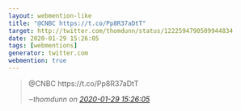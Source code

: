 ```yaml
---
layout: webmention-like
title: "@CNBC https://t.co/Pp8R37aDtT"
target: http://twitter.com/thomdunn/status/1222594790509944834
date: 2020-01-29 15:26:05
tags: [webmentions]
generator: twitter.com
webmention: true
---
```


<blockquote class="external-citation">
  <p>
    @CNBC https://t.co/Pp8R37aDtT
  </p>
  <cite>‒<span class="p-author p-name">thomdunn</span>
    on
    <a href="http://twitter.com/thomdunn/status/1222594790509944834" rel="external nofollow" target="_blank">2020-01-29 15:26:05</a>
  </cite>
</blockquote>
